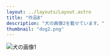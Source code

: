 ```yaml
---
layout: ../layouts/Layout.astro
title: "作品B"
description: "犬の画像2を載せています。"
thumbnail: "dog2.png"
---
```


![犬の画像1](/images/dog2.png)